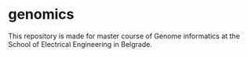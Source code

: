 # genomics

This repository is made for master course of Genome informatics at the School of Electrical Engineering in Belgrade.
